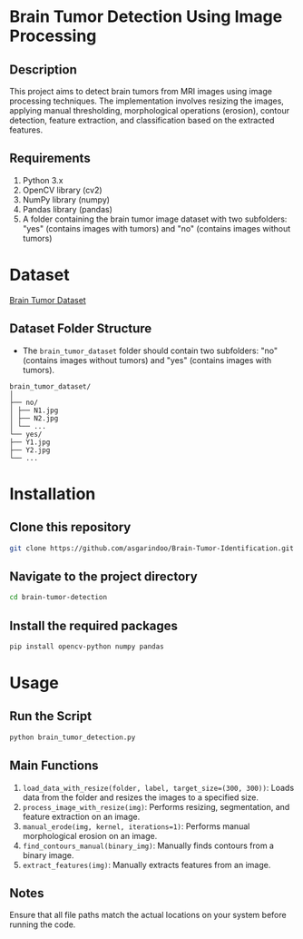 # Brain Tumor Detection Using Image Processing

## Description

This project aims to detect brain tumors from MRI images using image processing techniques. The implementation involves resizing the images, applying manual thresholding, morphological operations (erosion), contour detection, feature extraction, and classification based on the extracted features.

## Requirements

1. Python 3.x
2. OpenCV library (cv2)
3. NumPy library (numpy)
4. Pandas library (pandas)
5. A folder containing the brain tumor image dataset with two subfolders: "yes" (contains images with tumors) and "no" (contains images without tumors)

# Dataset

[Brain Tumor Dataset](https://www.kaggle.com/code/happygerypangestu/brain-tumor-glcm-classification/input)

## Dataset Folder Structure

- The `brain_tumor_dataset` folder should contain two subfolders: "no" (contains images without tumors) and "yes" (contains images with tumors).

```
brain_tumor_dataset/
│
├── no/
│ ├── N1.jpg
│ ├── N2.jpg
│ └── ...
└── yes/
├── Y1.jpg
├── Y2.jpg
└── ...
```

# Installation

## Clone this repository

```sh
git clone https://github.com/asgarindoo/Brain-Tumor-Identification.git
```

## Navigate to the project directory

```sh
cd brain-tumor-detection
```

## Install the required packages

```sh
pip install opencv-python numpy pandas
```

# Usage

## Run the Script

```sh
python brain_tumor_detection.py
```

## Main Functions

1. `load_data_with_resize(folder, label, target_size=(300, 300))`: Loads data from the folder and resizes the images to a specified size.
2. `process_image_with_resize(img)`: Performs resizing, segmentation, and feature extraction on an image.
3. `manual_erode(img, kernel, iterations=1)`: Performs manual morphological erosion on an image.
4. `find_contours_manual(binary_img)`: Manually finds contours from a binary image.
5. `extract_features(img)`: Manually extracts features from an image.

## Notes

Ensure that all file paths match the actual locations on your system before running the code.
